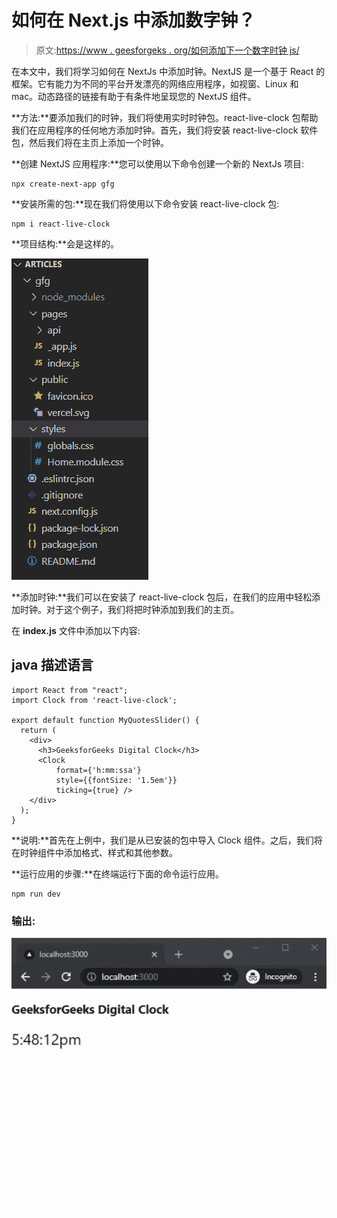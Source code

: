 # 如何在 Next.js 中添加数字钟？

> 原文:[https://www . geesforgeks . org/如何添加下一个数字时钟 js/](https://www.geeksforgeeks.org/how-to-add-a-digital-clock-in-next-js/)

在本文中，我们将学习如何在 NextJs 中添加时钟。NextJS 是一个基于 React 的框架。它有能力为不同的平台开发漂亮的网络应用程序，如视窗、Linux 和 mac。动态路径的链接有助于有条件地呈现您的 NextJS 组件。

**方法:**要添加我们的时钟，我们将使用实时时钟包。react-live-clock 包帮助我们在应用程序的任何地方添加时钟。首先，我们将安装 react-live-clock 软件包，然后我们将在主页上添加一个时钟。

**创建 NextJS 应用程序:**您可以使用以下命令创建一个新的 NextJs 项目:

```
npx create-next-app gfg
```

**安装所需的包:**现在我们将使用以下命令安装 react-live-clock 包:

```
npm i react-live-clock
```

**项目结构:**会是这样的。

![](img/5fb51ccebb078290a762cc45f97079de.png)

**添加时钟:**我们可以在安装了 react-live-clock 包后，在我们的应用中轻松添加时钟。对于这个例子，我们将把时钟添加到我们的主页。

在 **index.js** 文件中添加以下内容:

## java 描述语言

```
import React from "react";
import Clock from 'react-live-clock';

export default function MyQuotesSlider() {
  return (
    <div>
      <h3>GeeksforGeeks Digital Clock</h3>
      <Clock
          format={'h:mm:ssa'}
          style={{fontSize: '1.5em'}}
          ticking={true} />
    </div>
  );
}
```

**说明:**首先在上例中，我们是从已安装的包中导入 Clock 组件。之后，我们将在时钟组件中添加格式、样式和其他参数。

**运行应用的步骤:**在终端运行下面的命令运行应用。

```
npm run dev
```

### 输出:

![](img/b8e473e5320d720f2c2b849fc33b022e.png)